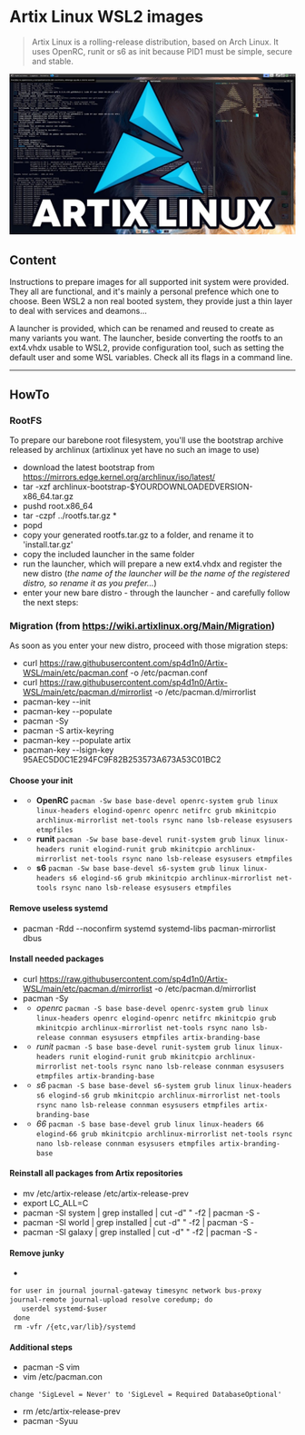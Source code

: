 # Artix Linux WSL2 images

> Artix Linux is a rolling-release distribution, based on Arch Linux.
> It uses OpenRC, runit or s6 as init because PID1 must be simple, secure and stable.

![](https://github.com/sp4d1n0/Artix-WSL/blob/main/artix.jpg)

## Content

Instructions to prepare images for all supported init system were provided. They all are functional, and it's mainly a personal prefence which one to choose. 
Been WSL2 a non real booted system, they provide just a thin layer to deal with services and deamons...

A launcher is provided, which can be renamed and reused to create as many variants you want. 
The launcher, beside converting the rootfs to an ext4.vhdx usable to WSL2, provide configuration tool, such as setting the default user and some WSL variables. Check all its flags in a command line.

---

## HowTo

### RootFS
To prepare our barebone root filesystem, you'll use the bootstrap archive released by archlinux (artixlinux yet have no such an image to use)
- download the latest bootstrap from https://mirrors.edge.kernel.org/archlinux/iso/latest/
- tar -xzf archlinux-bootstrap-$YOURDOWNLOADEDVERSION-x86_64.tar.gz
- pushd root.x86_64
- tar -czpf ../rootfs.tar.gz *
- popd
- copy your generated rootfs.tar.gz to a folder, and rename it to 'install.tar.gz'
- copy the included launcher in the same folder
- run the launcher, which will prepare a new ext4.vhdx and register the new distro (*the name of the launcher will be the name of the registered distro, so rename it as you prefer...*)
- enter your new bare distro - through the launcher - and carefully follow the next steps:

### Migration (from https://wiki.artixlinux.org/Main/Migration)

As soon as you enter your new distro, proceed with those migration steps:
- curl https://raw.githubusercontent.com/sp4d1n0/Artix-WSL/main/etc/pacman.conf -o /etc/pacman.conf
- curl https://raw.githubusercontent.com/sp4d1n0/Artix-WSL/main/etc/pacman.d/mirrorlist -o /etc/pacman.d/mirrorlist
- pacman-key --init
- pacman-key --populate
- pacman -Sy
- pacman -S artix-keyring
- pacman-key --populate artix
- pacman-key --lsign-key 95AEC5D0C1E294FC9F82B253573A673A53C01BC2

#### Choose your init
- - **OpenRC** 
```pacman -Sw base base-devel openrc-system grub linux linux-headers elogind-openrc openrc netifrc grub mkinitcpio archlinux-mirrorlist net-tools rsync nano lsb-release esysusers etmpfiles```
- - **runit** 
```pacman -Sw base base-devel runit-system grub linux linux-headers runit elogind-runit grub mkinitcpio archlinux-mirrorlist net-tools rsync nano lsb-release esysusers etmpfiles```
- - **s6** 
```pacman -Sw base base-devel s6-system grub linux linux-headers s6 elogind-s6 grub mkinitcpio archlinux-mirrorlist net-tools rsync nano lsb-release esysusers etmpfiles```

#### Remove useless systemd
- pacman -Rdd --noconfirm systemd systemd-libs pacman-mirrorlist dbus

#### Install needed packages
- curl https://raw.githubusercontent.com/sp4d1n0/Artix-WSL/main/etc/pacman.d/mirrorlist -o /etc/pacman.d/mirrorlist
- pacman -Sy
- - *openrc* 
```pacman -S base base-devel openrc-system grub linux linux-headers openrc elogind-openrc netifrc mkinitcpio grub mkinitcpio archlinux-mirrorlist net-tools rsync nano lsb-release connman esysusers etmpfiles artix-branding-base```
- - *runit* 
```pacman -S base base-devel runit-system grub linux linux-headers runit elogind-runit grub mkinitcpio archlinux-mirrorlist net-tools rsync nano lsb-release connman esysusers etmpfiles artix-branding-base```
- - *s6*
```pacman -S base base-devel s6-system grub linux linux-headers s6 elogind-s6 grub mkinitcpio archlinux-mirrorlist net-tools rsync nano lsb-release connman esysusers etmpfiles artix-branding-base```
- - *66*
```pacman -S base base-devel grub linux linux-headers 66 elogind-66 grub mkinitcpio archlinux-mirrorlist net-tools rsync nano lsb-release connman esysusers etmpfiles artix-branding-base```

#### Reinstall all packages from Artix repositories
- mv /etc/artix-release /etc/artix-release-prev
- export LC_ALL=C
- pacman -Sl system | grep installed | cut -d" " -f2 | pacman -S -
- pacman -Sl world | grep installed | cut -d" " -f2 | pacman -S -
- pacman -Sl galaxy | grep installed | cut -d" " -f2 | pacman -S -

#### Remove junky
-  
```
for user in journal journal-gateway timesync network bus-proxy journal-remote journal-upload resolve coredump; do
   userdel systemd-$user
 done
 rm -vfr /{etc,var/lib}/systemd
 ```
 
 #### Additional steps
 - pacman -S vim
 - vim /etc/pacman.con
 ```
 change 'SigLevel = Never' to 'SigLevel = Required DatabaseOptional'
 ```
 - rm /etc/artix-release-prev
 - pacman -Syuu
